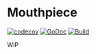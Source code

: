 # Mouthpiece

[![codecov](https://codecov.io/gh/Fishwaldo/mouthpiece/branch/master/graph/badge.svg)](https://codecov.io/gh/Fishwaldo/mouthpiece)
[![GoDoc](https://img.shields.io/badge/pkg.go.dev-doc-blue)](http://pkg.go.dev/github.com/Fishwaldo/mouthpiece)
[![Build](https://github.com/Fishwaldo/mouthpiece/actions/workflows/build.yml/badge.svg?event=push)](https://github.com/Fishwaldo/mouthpiece/actions/workflows/build.yml)

WIP
